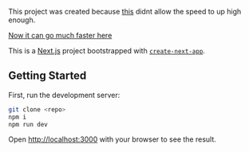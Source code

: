 This project was created because [this](https://www.cuandomevaatocar.com/en/powerball/) didnt allow the speed to up high enough.

[Now it can go much faster here](https://casino.noah.dev/)


This is a [Next.js](https://nextjs.org/) project bootstrapped with [`create-next-app`](https://github.com/vercel/next.js/tree/canary/packages/create-next-app).

## Getting Started

First, run the development server:

```bash
git clone <repo>
npm i
npm run dev
```

Open [http://localhost:3000](http://localhost:3000) with your browser to see the result.
